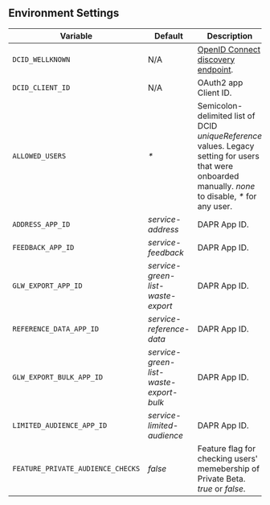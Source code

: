 ## Environment Settings

| Variable                          | Default                                | Description                                                                                                                                             |
| --------------------------------- | -------------------------------------- | ------------------------------------------------------------------------------------------------------------------------------------------------------- |
| `DCID_WELLKNOWN`                  | N/A                                    | [OpenID Connect discovery endpoint][1].                                                                                                                 |
| `DCID_CLIENT_ID`                  | N/A                                    | OAuth2 app Client ID.                                                                                                                                   |
| `ALLOWED_USERS`                   | _\*_                                   | Semicolon-delimited list of DCID _uniqueReference_ values. Legacy setting for users that were onboarded manually. _none_ to disable, _\*_ for any user. |
| `ADDRESS_APP_ID`                  | _service-address_                      | DAPR App ID.                                                                                                                                            |
| `FEEDBACK_APP_ID`                 | _service-feedback_                     | DAPR App ID.                                                                                                                                            |
| `GLW_EXPORT_APP_ID`               | _service-green-list-waste-export_      | DAPR App ID.                                                                                                                                            |
| `REFERENCE_DATA_APP_ID`           | _service-reference-data_               | DAPR App ID.                                                                                                                                            |
| `GLW_EXPORT_BULK_APP_ID`          | _service-green-list-waste-export-bulk_ | DAPR App ID.                                                                                                                                            |
| `LIMITED_AUDIENCE_APP_ID`         | _service-limited-audience_             | DAPR App ID.                                                                                                                                            |
| `FEATURE_PRIVATE_AUDIENCE_CHECKS` | _false_                                | Feature flag for checking users' memebership of Private Beta. _true_ or _false_.                                                                        |

[1]: https://developers.google.com/identity/openid-connect/openid-connect#discovery
